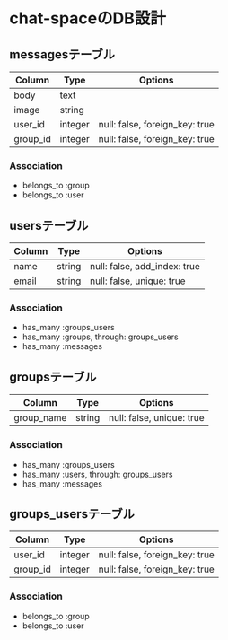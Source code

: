 # chat-spaceのDB設計 
## messagesテーブル 
|Column|Type|Options| 
|------|----|-------| 
|body|text| 
|image|string| 
|user_id|integer|null: false, foreign_key: true| 
|group_id|integer|null: false, foreign_key: true| 

### Association 
- belongs_to :group 
- belongs_to :user 

## usersテーブル 
|Column|Type|Options| 
|------|----|-------| 
|name|string|null: false, add_index: true| 
|email|string|null: false, unique: true| 

### Association 
- has_many :groups_users 
- has_many :groups, through: groups_users 
- has_many :messages 

## groupsテーブル 
|Column|Type|Options| 
|------|----|-------| 
|group_name|string|null: false, unique: true| 

### Association 
- has_many :groups_users 
- has_many :users, through: groups_users 
- has_many :messages 

## groups_usersテーブル 
|Column|Type|Options| 
|------|----|-------| 
|user_id|integer|null: false, foreign_key: true| 
|group_id|integer|null: false, foreign_key: true| 

### Association 
- belongs_to :group 
- belongs_to :user 
